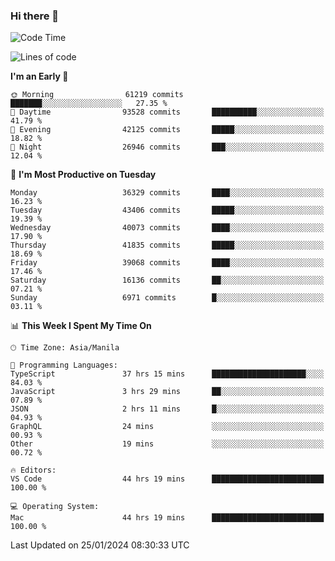 ### Hi there 👋

<!--START_SECTION:waka-->
![Code Time](http://img.shields.io/badge/Code%20Time-4%2C793%20hrs%2021%20mins-blue)

![Lines of code](https://img.shields.io/badge/From%20Hello%20World%20I%27ve%20Written-105.4%20million%20lines%20of%20code-blue)

**I'm an Early 🐤** 

```text
🌞 Morning                61219 commits       ███████░░░░░░░░░░░░░░░░░░   27.35 % 
🌆 Daytime                93528 commits       ██████████░░░░░░░░░░░░░░░   41.79 % 
🌃 Evening                42125 commits       █████░░░░░░░░░░░░░░░░░░░░   18.82 % 
🌙 Night                  26946 commits       ███░░░░░░░░░░░░░░░░░░░░░░   12.04 % 
```
📅 **I'm Most Productive on Tuesday** 

```text
Monday                   36329 commits       ████░░░░░░░░░░░░░░░░░░░░░   16.23 % 
Tuesday                  43406 commits       █████░░░░░░░░░░░░░░░░░░░░   19.39 % 
Wednesday                40073 commits       ████░░░░░░░░░░░░░░░░░░░░░   17.90 % 
Thursday                 41835 commits       █████░░░░░░░░░░░░░░░░░░░░   18.69 % 
Friday                   39068 commits       ████░░░░░░░░░░░░░░░░░░░░░   17.46 % 
Saturday                 16136 commits       ██░░░░░░░░░░░░░░░░░░░░░░░   07.21 % 
Sunday                   6971 commits        █░░░░░░░░░░░░░░░░░░░░░░░░   03.11 % 
```


📊 **This Week I Spent My Time On** 

```text
🕑︎ Time Zone: Asia/Manila

💬 Programming Languages: 
TypeScript               37 hrs 15 mins      █████████████████████░░░░   84.03 % 
JavaScript               3 hrs 29 mins       ██░░░░░░░░░░░░░░░░░░░░░░░   07.89 % 
JSON                     2 hrs 11 mins       █░░░░░░░░░░░░░░░░░░░░░░░░   04.93 % 
GraphQL                  24 mins             ░░░░░░░░░░░░░░░░░░░░░░░░░   00.93 % 
Other                    19 mins             ░░░░░░░░░░░░░░░░░░░░░░░░░   00.72 % 

🔥 Editors: 
VS Code                  44 hrs 19 mins      █████████████████████████   100.00 % 

💻 Operating System: 
Mac                      44 hrs 19 mins      █████████████████████████   100.00 % 
```


 Last Updated on 25/01/2024 08:30:33 UTC
<!--END_SECTION:waka-->


<!--
**rad182/rad182** is a ✨ _special_ ✨ repository because its `README.md` (this file) appears on your GitHub profile.

Here are some ideas to get you started:

- 🔭 I’m currently working on ...
- 🌱 I’m currently learning ...
- 👯 I’m looking to collaborate on ...
- 🤔 I’m looking for help with ...
- 💬 Ask me about ...
- 📫 How to reach me: ...
- 😄 Pronouns: ...
- ⚡ Fun fact: ...
-->
